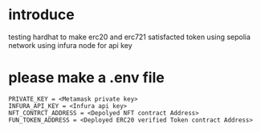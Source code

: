 # introduce

testing hardhat to make erc20 and erc721 satisfacted token
using sepolia network
using infura node for api key

# please make a .env file

```
PRIVATE_KEY = <Metamask private key>
INFURA_API_KEY = <Infura api key>
NFT_CONTRCT_ADDRESS = <Depolyed NFT contract Address>
FUN_TOKEN_ADDRESS = <Deployed ERC20 verified Token contract Address>
```

